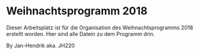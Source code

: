 # Weihnachtsprogramm 2018

Dieser Arbeitsplatz ist für die Organisation des Weihnachtsprogramms 2018 erstellt worden.
Hier sind alle Datein zu dem Programm drin.

By Jan-Hendrik aka. JH220
